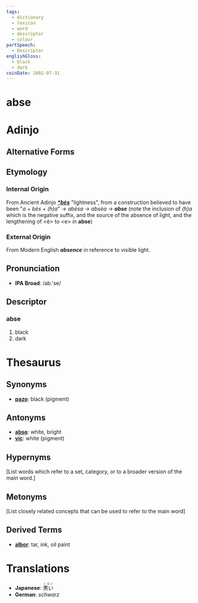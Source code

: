 ```yaml
---
tags:
  - dictionary
  - lexicon
  - word
  - descriptor
  - colour
partSpeech:
  - Descriptor
englishGloss:
  - black
  - dark
coinDate: 2002-07-31
---
```

# abse

# Adinjo
## Alternative Forms

## Etymology
### Internal Origin
From Ancient Adinjo [***\*bès***](lexicon/b/bès.md) "lightness", from a construction believed to have been "_a_ + _bès_ + _(h)a_" ${\rightarrow}$ _abèsa_ ${\rightarrow}$ _absèa_ ${\rightarrow}$ **_abse_** (note the inclusion of _(h)a_ which is the negative suffix, and the source of the absence of light, and the lengthening of \<è\> to \<e\> in **abse**)
### External Origin
From Modern English ***absence*** in reference to visible light. 
## Pronunciation
- **IPA Broad**: /ab.'se/
## Descriptor

### abse
1. black 
2. dark

# Thesaurus
## Synonyms
- [**pazo**](lexicon/p/pazo): black (pigment)
## Antonyms
- [**abso**](lexicon/a/abso): white, bright
- [**vic**](lexicon/v/vic): white (pigment)

## Hypernyms
\[List words which refer to a set, category, or to a broader version of the main word.]
## Metonyms
\[List closely related concepts that can be used to refer to the main word]

## Derived Terms
- [**albor**](lexicon/a/albor): tar, ink, oil paint

# Translations
- **Japanese**: <ruby>黒い<rt>くろい</rt></ruby>
- **German**: *schwarz*
